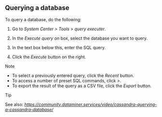 ## Querying a database

To query a database, do the following:

1. Go to *System Center \>* *Tools* \> *query executer*.

2. In the *Execute query on* box, select the database you want to query.

3. In the text box below this, enter the SQL query.

4. Click the *Execute* button on the right.

> [!NOTE]
> -  To select a previously entered query, click the *Recent* button.
> -  To access a number of preset SQL commands, click *\>*.
> -  To export the result of the query as a CSV file, click the *Export* button.

> [!TIP]
> See also:
> *<https://community.dataminer.services/video/cassandra-querying-a-cassandra-database/>* 
